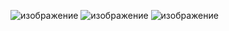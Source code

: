![изображение](https://github.com/user-attachments/assets/4b8488bc-150f-4b3f-bc1b-0bb15bc50999)
![изображение](https://github.com/user-attachments/assets/a19e0362-9589-4922-ad20-5ed1de540f1a)
![изображение](https://github.com/user-attachments/assets/a4691b03-60be-4218-b80b-3d7ae5a69fd3)

